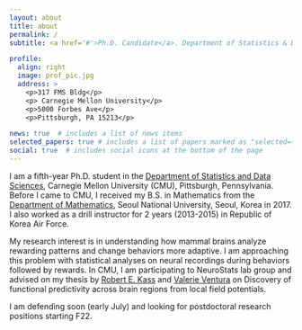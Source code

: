 ```yaml
---
layout: about
title: about
permalink: /
subtitle: <a href='#'>Ph.D. Candidate</a>. Department of Statistics & Data Sciences, Carnegie Mellon University.

profile:
  align: right
  image: prof_pic.jpg
  address: >
    <p>317 FMS Bldg</p> 
    <p> Carnegie Mellon University</p>
    <p>5000 Forbes Ave</p>
    <p>Pittsburgh, PA 15213</p>

news: true  # includes a list of news items
selected_papers: true # includes a list of papers marked as "selected={true}"
social: true  # includes social icons at the bottom of the page
---
```


I am a fifth-year Ph.D. student in the [Department of Statistics and Data Sciences](http://stat.cmu.edu/), Carnegie Mellon University (CMU), Pittsburgh, Pennsylvania. Before I came to CMU, I received my B.S. in Mathematics from the [Department of Mathematics](http://www.math.snu.ac.kr/), Seoul National University, Seoul, Korea in 2017. I also worked as a drill instructor for 2 years (2013-2015) in Republic of Korea Air Force.

My research interest is in understanding how mammal brains analyze rewarding patterns and change behaviors more adaptive. I am approaching this problem with statistical analyses on neural recordings during behaviors followed  by rewards. In CMU, I am participating to NeuroStats lab group and advised on my thesis by [Robert E. Kass](http://www.stat.cmu.edu/~kass/) and [Valerie Ventura](http://www.stat.cmu.edu/~vventura) on Discovery of functional predictivity across brain regions from local field potentials.

I am defending soon (early July) and looking for postdoctoral research positions starting F22.